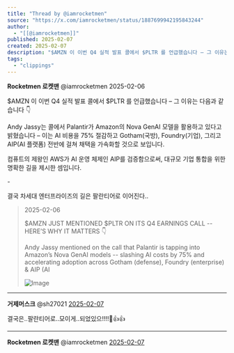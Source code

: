 ```yaml
---
title: "Thread by @iamrocketmen"
source: "https://x.com/iamrocketmen/status/1887699942195843244"
author:
  - "[[@iamrocketmen]]"
published: 2025-02-07
created: 2025-02-07
description: "$AMZN 이 이번 Q4 실적 발표 콜에서 $PLTR 를 언급했습니다 – 그 이유는 다음과 같습니다 Andy Jassy는 콜에서 Palantir가 Amazon의 Nova GenAI 모델을 활용하고 있다고 밝혔습니다 – 이는 AI 비용을 75% 절감"
tags:
  - "clippings"
---
```

**Rocketmen 로켓맨** @iamrocketmen 2025-02-06

$AMZN 이 이번 Q4 실적 발표 콜에서 $PLTR 를 언급했습니다 – 그 이유는 다음과 같습니다 👇

Andy Jassy는 콜에서 Palantir가 Amazon의 Nova GenAI 모델을 활용하고 있다고 밝혔습니다 – 이는 AI 비용을 75% 절감하고 Gotham(국방), Foundry(기업), 그리고 AIP(AI 플랫폼) 전반에 걸쳐 채택을 가속화할 것으로 보입니다.

컴퓨트의 제왕인 AWS가 AI 운영 체제인 AIP를 검증함으로써, 대규모 기업 통합을 위한 명확한 길을 제시한 셈입니다.

\-

결국 차세대 엔터프라이즈의 길은 팔란티어로 이어진다..

> 2025-02-06
> 
> $AMZN JUST MENTIONED $PLTR ON ITS Q4 EARNINGS CALL -- HERE’S WHY IT MATTERS 👇
> 
> Andy Jassy mentioned on the call that Palantir is tapping into Amazon’s Nova GenAI models -- slashing AI costs by 75% and accelerating adoption across Gotham (defense), Foundry (enterprise) & AIP (AI
> 
> ![Image](https://pbs.twimg.com/media/GjI0q3DbIAAbbIE?format=jpg&name=large)

---

**거제머스크** @sh27021 [2025-02-07](https://x.com/sh27021/status/1887702587451015592)

결국은..팔란티어로..모이게..되었있으!!!!🤔👍👍

---

**Rocketmen 로켓맨** @iamrocketmen [2025-02-07](https://x.com/iamrocketmen/status/1887703172657127561)